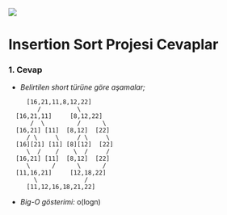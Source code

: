 ![](https://user-images.githubusercontent.com/96980553/161642870-0ae3a6fa-0005-4bbb-947b-e63f5e877006.png)
# **Insertion Sort Projesi Cevaplar**
### **1. Cevap** 
* *Belirtilen short türüne göre aşamalar;*
 ```
      [16,21,11,8,12,22]
         /          \
   [16,21,11]     [8,12,22]
       /  \         /      \
   [16,21] [11]  [8,12]  [22]
      / \     \     / \     \
   [16][21] [11] [8][12]  [22]
      \  /    /    \  /     /
   [16,21] [11]  [8,12]  [22]
      \      /      \      / 
   [11,16,21]     [12,18,22]
        \             / 
      [11,12,16,18,21,22]

```
*  *Big-O gösterimi:*  o(logn)
